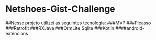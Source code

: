 # Netshoes-Gist-Challenge

##Nesse projeto utilizei as seguintes tecnologia:
###MVP
###Picasso
###Retrofit
###RXJava
###OrmLite Sqlite
###Kotlin
####android-extencions
